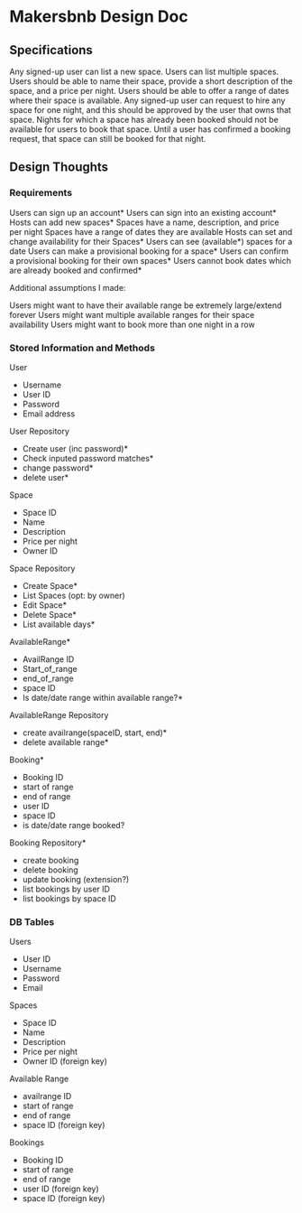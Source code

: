 # Makersbnb Design Doc

## Specifications

Any signed-up user can list a new space.
Users can list multiple spaces.
Users should be able to name their space, provide a short description of the space, and a price per night.
Users should be able to offer a range of dates where their space is available.
Any signed-up user can request to hire any space for one night, and this should be approved by the user that owns that space.
Nights for which a space has already been booked should not be available for users to book that space.
Until a user has confirmed a booking request, that space can still be booked for that night.

## Design Thoughts

### Requirements

Users can sign up an account*
Users can sign into an existing account*
Hosts can add new spaces*
Spaces have a name, description, and price per night
Spaces have a range of dates they are available
Hosts can set and change availability for their Spaces*
Users can see (available*) spaces for a date
Users can make a provisional booking for a space*
Users can confirm a provisional booking for their own spaces*
Users cannot book dates which are already booked and confirmed*

Additional assumptions I made:

Users might want to have their available range be extremely large/extend forever
Users might want multiple available ranges for their space availability
Users might want to book more than one night in a row

### Stored Information and Methods

User
- Username
- User ID
- Password
- Email address

User Repository
- Create user (inc password)*
- Check inputed password matches*
- change password*
- delete user*

Space
- Space ID
- Name
- Description
- Price per night
- Owner ID

Space Repository
- Create Space*
- List Spaces (opt: by owner)
- Edit Space*
- Delete Space*
- List available days*

AvailableRange*
- AvailRange ID
- Start_of_range
- end_of_range
- space ID
- Is date/date range within available range?*

AvailableRange Repository
- create availrange(spaceID, start, end)*
- delete available range*


Booking*
- Booking ID
- start of range
- end of range
- user ID
- space ID
- is date/date range booked?

Booking Repository*
- create booking
- delete booking
- update booking (extension?)
- list bookings by user ID
- list bookings by space ID




### DB Tables

Users
- User ID
- Username
- Password
- Email

Spaces
- Space ID
- Name
- Description
- Price per night
- Owner ID (foreign key)

Available Range
- availrange ID
- start of range
- end of range
- space ID (foreign key)

Bookings
- Booking ID
- start of range
- end of range
- user ID (foreign key)
- space ID (foreign key)




